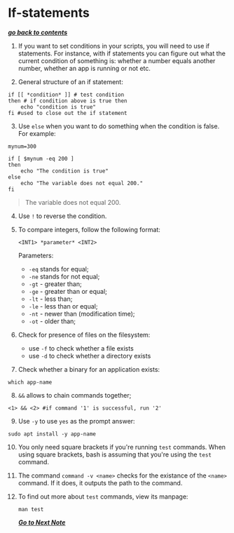 # If-statements 

[***go back to contents***](01-contents.md)

1. If you want to set conditions in your scripts, you will need to use if
   statements. For instance, with if statements you can figure out what the
   current condition of something is: whether a number equals another number,
   whether an app is running or not etc.

2. General structure of an if statement:

```
if [[ *condition* ]] # test condition
then # if condition above is true then
	echo "condition is true"
fi #used to close out the if statement
```

3. Use `else` when you want to do something when the condition is false.  For
   example:

```
mynum=300

if [ $mynum -eq 200 ]
then
    echo "The condition is true"
else
    echo "The variable does not equal 200."
fi
```

>The variable does not equal 200.

4. Use `!` to reverse the condition.

5. To compare integers, follow the following format:

   `<INT1> *parameter* <INT2>`

   Parameters:
   - `-eq` stands for equal;
   - `-ne` stands for not equal;
   - `-gt` - greater than;
   - `-ge` - greater than or equal;
   - `-lt` - less than;
   - `-le` - less than or equal;
   - `-nt` - newer than (modification time);
   - `-ot` - older than;

6. Check for presence of files on the filesystem:

    - use `-f` to check whether a file exists
	- use `-d` to check whether a directory exists

7. Check whether a binary for an application
exists:

```
which app-name
```

8. `&&` allows to chain commands together;

```
<1> && <2> #if command '1' is successful, run '2'
```

9. Use `-y` to use `yes` as the prompt answer:

```
sudo apt install -y app-name
```

10. You only need square brackets if you're running `test` commands. When using
    square brackets, bash is assuming that you're using the `test` command.

11. The command `command -v <name>` checks for the existance of the `<name>`
    command. If it does, it outputs the path to the command.

12. To find out more about `test` commands, view its manpage:

    ```
    man test
    ```

    [***Go to Next Note***](06-exit-codes.md)
